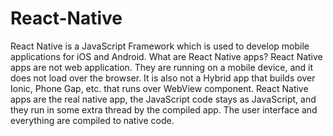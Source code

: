 # React-Native
React Native is a JavaScript Framework which is used to develop mobile applications for iOS and Android.
What are React Native apps?
React Native apps are not web application. They are running on a mobile device, and it does not load over the browser. It is also not a Hybrid app that builds over Ionic, Phone Gap, etc. that runs over WebView component. React Native apps are the real native app, the JavaScript code stays as JavaScript, and they run in some extra thread by the compiled app. The user interface and everything are compiled to native code.
